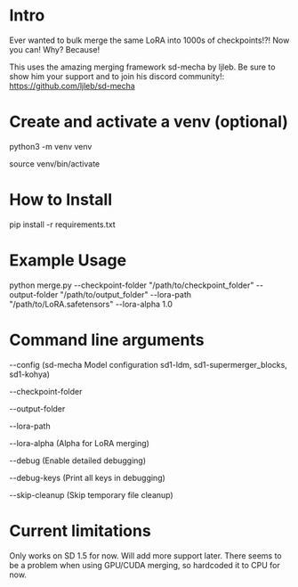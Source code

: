 # Intro

Ever wanted to bulk merge the same LoRA into 1000s of checkpoints!?! Now you can! Why? Because!

This uses the amazing merging framework sd-mecha by ljleb. Be sure to show him your support and to join his discord community!: https://github.com/ljleb/sd-mecha

# Create and activate a venv (optional)

python3 -m venv venv

source venv/bin/activate

# How to Install

pip install -r requirements.txt

# Example Usage

python merge.py --checkpoint-folder "/path/to/checkpoint_folder" --output-folder "/path/to/output_folder" --lora-path "/path/to/LoRA.safetensors" --lora-alpha 1.0

# Command line arguments

--config (sd-mecha Model configuration sd1-ldm, sd1-supermerger_blocks, sd1-kohya)

--checkpoint-folder

--output-folder

--lora-path

--lora-alpha (Alpha for LoRA merging)

--debug (Enable detailed debugging)

--debug-keys (Print all keys in debugging)

--skip-cleanup (Skip temporary file cleanup)

# Current limitations

Only works on SD 1.5 for now. Will add more support later.
There seems to be a problem when using GPU/CUDA merging, so hardcoded it to CPU for now.
